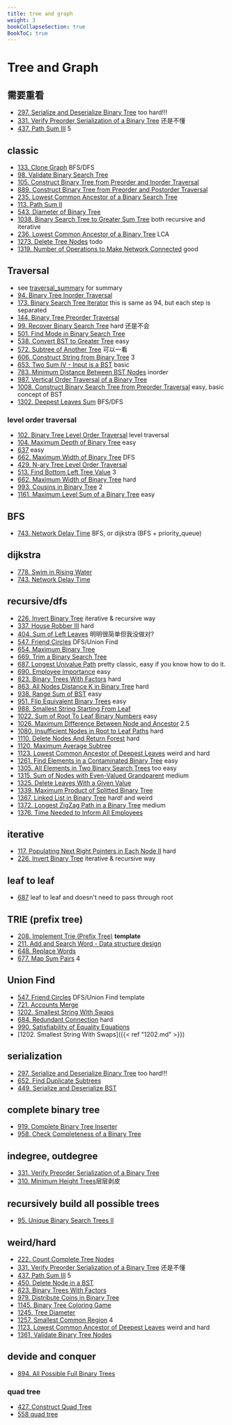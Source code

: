 ```yaml
---
title: tree and graph
weight: 3
bookCollapseSection: true
BookToC: true
---
```

# Tree and Graph

## 需要重看
- [297. Serialize and Deserialize Binary Tree](297) too hard!!!
- [331. Verify Preorder Serialization of a Binary Tree](331) 还是不懂
- [437. Path Sum III](437) 5


## classic
- [133. Clone Graph](133) BFS/DFS
- [98. Validate Binary Search Tree](98)
- [105. Construct Binary Tree from Preorder and Inorder Traversal](105)
- [889. Construct Binary Tree from Preorder and Postorder Traversal](889)
- [235. Lowest Common Ancestor of a Binary Search Tree](235)
- [113. Path Sum II](113)
- [543. Diameter of Binary Tree](543)
- [1038. Binary Search Tree to Greater Sum Tree](1038) both recursive and iterative
- [236. Lowest Common Ancestor of a Binary Tree](236) LCA
- [1273. Delete Tree Nodes](1273) todo
- [1319. Number of Operations to Make Network Connected](1319) good


## Traversal
- see [traversal_summary](traversal) for summary
- [94. Binary Tree Inorder Traversal](94)
- [173. Binary Search Tree Iterator](173) this is same as 94, but each step is separated
- [144. Binary Tree Preorder Traversal](144)
- [99. Recover Binary Search Tree](99) hard 还是不会
- [501. Find Mode in Binary Search Tree](501)
- [538. Convert BST to Greater Tree](538) easy
- [572. Subtree of Another Tree](572) 可以一看
- [606. Construct String from Binary Tree](606) 3
- [653. Two Sum IV - Input is a BST](653) basic
- [783. Minimum Distance Between BST Nodes](783) inorder
- [987. Vertical Order Traversal of a Binary Tree](987)
- [1008. Construct Binary Search Tree from Preorder Traversal](1008) easy, basic concept of BST
- [1302. Deepest Leaves Sum](1302) BFS/DFS

### level order traversal
- [102. Binary Tree Level Order Traversal](120) level traversal
- [104. Maximum Depth of Binary Tree](104) easy
- [637](637) easy
- [662. Maximum Width of Binary Tree](662) DFS 
- [429. N-ary Tree Level Order Traversal](429)
- [513. Find Bottom Left Tree Value](513) 3
- [662. Maximum Width of Binary Tree](662) hard
- [993. Cousins in Binary Tree](993) 2
- [1161. Maximum Level Sum of a Binary Tree](1161) easy


## BFS
- [743. Network Delay Time](764) BFS, or dijkstra (BFS + priority_queue)

## dijkstra
- [778. Swim in Rising Water](778)
- [743. Network Delay Time](743)



## recursive/dfs
- [226. Invert Binary Tree](266) iterative & recursive way
- [337. House Robber III](337) hard
- [404. Sum of Left Leaves](404) 明明很简单但我没做对?
- [547. Friend Circles](547) DFS/Union Find
- [654. Maximum Binary Tree](654) 
- [669. Trim a Binary Search Tree](669)
- [687. Longest Univalue Path](687) pretty classic, easy if you know how to do it.
- [690. Employee Importance](690) easy
- [823. Binary Trees With Factors](823) hard
- [863. All Nodes Distance K in Binary Tree](863) hard
- [938. Range Sum of BST](938) easy
- [951. Flip Equivalent Binary Trees](951) easy
- [988. Smallest String Starting From Leaf](988)
- [1022. Sum of Root To Leaf Binary Numbers](1022) easy
- [1026. Maximum Difference Between Node and Ancestor](1026) 2.5
- [1080. Insufficient Nodes in Root to Leaf Paths](1080) hard
- [1110. Delete Nodes And Return Forest](1110) hard
- [1120. Maximum Average Subtree](1120)
- [1123. Lowest Common Ancestor of Deepest Leaves](1123) weird and hard
- [1261. Find Elements in a Contaminated Binary Tree](1261) easy
- [1305. All Elements in Two Binary Search Trees](1305) too easy
- [1315. Sum of Nodes with Even-Valued Grandparent](1315) medium
- [1325. Delete Leaves With a Given Value](1325)
- [1339. Maximum Product of Splitted Binary Tree](1339)
- [1367. Linked List in Binary Tree](1367) hard! and weird
- [1372. Longest ZigZag Path in a Binary Tree](1372) medium
- [1376. Time Needed to Inform All Employees](1376)


## iterative
- [117. Populating Next Right Pointers in Each Node II](117) hard
- [226. Invert Binary Tree](266) iterative & recursive way

## leaf to leaf 
- [687](687) leaf to leaf and doesn't need to pass through root

## TRIE (prefix tree)
- [208. Implement Trie (Prefix Tree)](208) **template**
- [211. Add and Search Word - Data structure design](211)
- [648. Replace Words](648)
- [677. Map Sum Pairs](677) 4


## Union Find
- [547. Friend Circles](547) DFS/Union Find template
- [721. Accounts Merge](721)
- [1202. Smallest String With Swaps](docs/1202)
- [684. Redundant Connection](684) hard
- [990. Satisfiability of Equality Equations](990)
- [1202. Smallest String With Swaps]({{< ref "1202.md" >}})

## serialization
- [297. Serialize and Deserialize Binary Tree](297) too hard!!!
- [652. Find Duplicate Subtrees](652)
- [449. Serialize and Deserialize BST](449)

## complete binary tree
- [919. Complete Binary Tree Inserter](919)
- [958. Check Completeness of a Binary Tree](958)

## indegree, outdegree
- [331. Verify Preorder Serialization of a Binary Tree](331)
- [310. Minimum Height Trees](310)层层剥皮


## recursively build all possible trees
- [95. Unique Binary Search Trees II](95)

## weird/hard
- [222. Count Complete Tree Nodes](222)
- [331. Verify Preorder Serialization of a Binary Tree](331) 还是不懂
- [437. Path Sum III](437) 5
- [450. Delete Node in a BST](450)
- [823. Binary Trees With Factors](823)
- [979. Distribute Coins in Binary Tree](979)
- [1145. Binary Tree Coloring Game](1145) 
- [1245. Tree Diameter](1245)
- [1257. Smallest Common Region](1257) 4
- [1123. Lowest Common Ancestor of Deepest Leaves](1123) weird and hard
- [1361. Validate Binary Tree Nodes](1361)

## devide and conquer
- [894. All Possible Full Binary Trees](894)

### quad tree
- [427. Construct Quad Tree](427)
- [558 quad tree](558)
